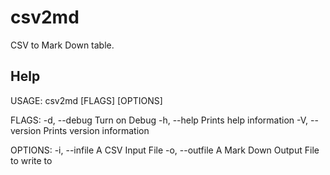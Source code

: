 # csv2md
CSV to Mark Down table.



## Help

USAGE:
    csv2md [FLAGS] [OPTIONS]

FLAGS:
    -d, --debug      Turn on Debug
    -h, --help       Prints help information
    -V, --version    Prints version information

OPTIONS:
    -i, --infile <FILE>           A CSV Input File
    -o, --outfile <FILE>          A Mark Down Output File to write to
